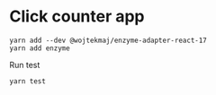 # Click counter app

```
yarn add --dev @wojtekmaj/enzyme-adapter-react-17
yarn add enzyme
```

Run test

```
yarn test
```
